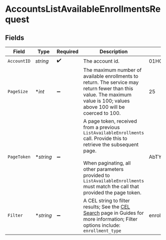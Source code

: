 # AccountsListAvailableEnrollmentsRequest


## Fields

| Field                                                                                                                                                                                                                                                  | Type                                                                                                                                                                                                                                                   | Required                                                                                                                                                                                                                                               | Description                                                                                                                                                                                                                                            | Example                                                                                                                                                                                                                                                |
| ------------------------------------------------------------------------------------------------------------------------------------------------------------------------------------------------------------------------------------------------------ | ------------------------------------------------------------------------------------------------------------------------------------------------------------------------------------------------------------------------------------------------------ | ------------------------------------------------------------------------------------------------------------------------------------------------------------------------------------------------------------------------------------------------------ | ------------------------------------------------------------------------------------------------------------------------------------------------------------------------------------------------------------------------------------------------------ | ------------------------------------------------------------------------------------------------------------------------------------------------------------------------------------------------------------------------------------------------------ |
| `AccountID`                                                                                                                                                                                                                                            | *string*                                                                                                                                                                                                                                               | :heavy_check_mark:                                                                                                                                                                                                                                     | The account id.                                                                                                                                                                                                                                        | 01HC3MAQ4DR9QN1V8MJ4CN1HMK                                                                                                                                                                                                                             |
| `PageSize`                                                                                                                                                                                                                                             | **int*                                                                                                                                                                                                                                                 | :heavy_minus_sign:                                                                                                                                                                                                                                     | The maximum number of available enrollments to return. The service may return fewer than this value. The maximum value is 100; values above 100 will be coerced to 100.                                                                                | 25                                                                                                                                                                                                                                                     |
| `PageToken`                                                                                                                                                                                                                                            | **string*                                                                                                                                                                                                                                              | :heavy_minus_sign:                                                                                                                                                                                                                                     | A page token, received from a previous `ListAvailableEnrollments` call. Provide this to retrieve the subsequent page.<br/><br/> When paginating, all other parameters provided to `ListAvailableEnrollments` must match the call that provided the page token. | AbTYnwAkMjIyZDNjYTAtZmVjZS00N2Q5LTgyMDctNzI3MDdkMjFiZj3h                                                                                                                                                                                               |
| `Filter`                                                                                                                                                                                                                                               | **string*                                                                                                                                                                                                                                              | :heavy_minus_sign:                                                                                                                                                                                                                                     | A CEL string to filter results; See the [CEL Search](https://developer.apexclearing.com/apex-fintech-solutions/docs/cel-search) page in Guides for more information; Filter options include:<br/> `enrollment_type`                                    | enrollment_type == "REGISTRATION_INDIVIDUAL"                                                                                                                                                                                                           |